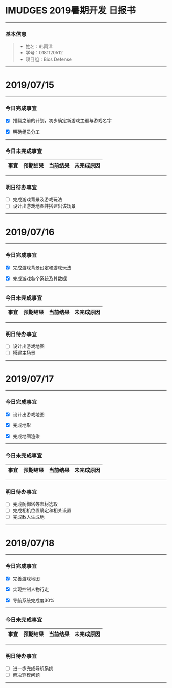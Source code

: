 # IMUDGES 2019暑期开发 日报书
-------


### 基本信息
> * 姓名：韩雨洋
> * 学号：0181120512
> * 项目组：Bios Defense

-------


# 2019/07/15

-------

### 今日完成事宜
- [x]  推翻之前的计划，初步确定新游戏主题与游戏名字
- [x]  明确组员分工


-----
### 今日未完成事宜


| 事宜     |预期结果| 当前结果  | 未完成原因   | 
| --------   | -----:  | -----:  | :----:  |



------
### 明日待办事宜
- [ ] 完成游戏背景及游戏玩法
- [ ] 设计出游戏地图并搭建出该场景
-------

# 2019/07/16

-------

### 今日完成事宜
- [x]  完成游戏背景设定和游戏玩法
- [x]  完成游戏各个系统及其数据


-----
### 今日未完成事宜


| 事宜     |预期结果| 当前结果  | 未完成原因   | 
| --------   | -----:  | -----:  | :----:  |



------
### 明日待办事宜
- [ ] 设计出游戏地图
- [ ] 搭建主场景
-------

# 2019/07/17

-------

### 今日完成事宜
- [x]  设计出游戏地图
- [x]  完成地形
- [x]  完成地图渲染


-----
### 今日未完成事宜


| 事宜     |预期结果| 当前结果  | 未完成原因   | 
| --------   | -----:  | -----:  | :----:  |



------
### 明日待办事宜
- [ ] 完成防御塔等素材选取
- [ ] 完成相机位置确定和相关设置
- [ ] 完成敌人生成地
-------
# 2019/07/18

-------

### 今日完成事宜
- [x]  完善游戏地图
- [x]  实现控制人物行走
- [x]  导航系统完成度30%


-----
### 今日未完成事宜


| 事宜     |预期结果| 当前结果  | 未完成原因   | 
| --------   | -----:  | -----:  | :----:  |



------
### 明日待办事宜
- [ ] 进一步完成导航系统
- [ ] 解决穿模问题
-------

